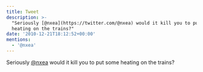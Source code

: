 ```yaml
---
title: Tweet
description: >-
  "Seriously [@nxea](https://twitter.com/@nxea) would it kill you to put some
  heating on the trains?"
date: '2010-12-21T18:12:52+00:00'
mentions:
  - '@nxea'
---
```

Seriously [@nxea](https://twitter.com/@nxea) would it kill you to put some heating on the trains?
